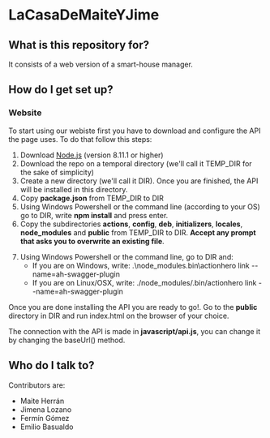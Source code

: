 # LaCasaDeMaiteYJime

## What is this repository for?

It consists of a web version of a smart-house manager.

## How do I get set up? ###

### Website ###

To start using our webiste first you have to download and configure the API the page uses.
To do that follow this steps:

1. Download [Node.js](https://nodejs.org/en/) (version 8.11.1 or higher)
2. Download the repo on a temporal directory (we'll call it TEMP_DIR for the sake of simplicity)
3. Create a new directory (we'll call it DIR).  Once you are finished, the API will be installed in this directory.
4. Copy __package.json__ from TEMP_DIR to DIR 
5. Using Windows Powershell or the command line (according to your OS) go to DIR, write __npm install__ and press enter.
6. Copy the subdirectories __actions__, __config__, __deb__, __initializers__, __locales__, __node_modules__ and __public__ from TEMP_DIR to DIR. **Accept any prompt that asks you to overwrite an existing file**.
7) Using Windows Powershell or the command line, go to DIR and:
    - If you are on Windows, write: .\node_modules\.bin\actionhero link --name=ah-swagger-plugin
	- If you are on Linux/OSX, write: ./node_modules/.bin/actionhero link --name=ah-swagger-plugin
	
Once you are done installing the API you are ready to go!. Go to the __public__ directory in DIR and run index.html on the browser of your choice.

The connection with the API is made in __javascript/api.js__, you can change it by changing the baseUrl() method.

## Who do I talk to? ###
Contributors are:

* Maite Herrán
* Jimena Lozano
* Fermín Gómez
* Emilio Basualdo
